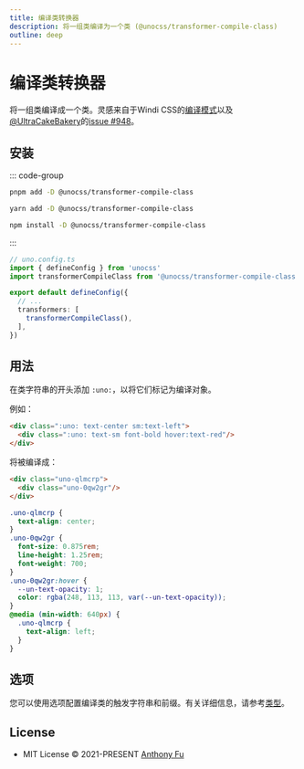 ```yaml
---
title: 编译类转换器
description: 将一组类编译为一个类 (@unocss/transformer-compile-class)
outline: deep
---
```


# 编译类转换器

<!-- @unocss-ignore -->


将一组类编译成一个类。灵感来自于Windi CSS的[编译模式](https://windicss.org/posts/modes.html#compilation-mode)以及[@UltraCakeBakery](https://github.com/UltraCakeBakery)的[issue #948](https://github.com/unocss/unocss/issues/948)。

## 安装

::: code-group
  ```bash [pnpm]
  pnpm add -D @unocss/transformer-compile-class
  ```
  ```bash [yarn]
  yarn add -D @unocss/transformer-compile-class
  ```
  ```bash [npm]
  npm install -D @unocss/transformer-compile-class
  ```
:::

```ts
// uno.config.ts
import { defineConfig } from 'unocss'
import transformerCompileClass from '@unocss/transformer-compile-class'

export default defineConfig({
  // ...
  transformers: [
    transformerCompileClass(),
  ],
})
```

## 用法

在类字符串的开头添加 `:uno:`，以将它们标记为编译对象。

例如：

```html
<div class=":uno: text-center sm:text-left">
  <div class=":uno: text-sm font-bold hover:text-red"/>
</div>
```

将被编译成：

```html
<div class="uno-qlmcrp">
  <div class="uno-0qw2gr"/>
</div>
```

```css
.uno-qlmcrp {
  text-align: center;
}
.uno-0qw2gr {
  font-size: 0.875rem;
  line-height: 1.25rem;
  font-weight: 700;
}
.uno-0qw2gr:hover {
  --un-text-opacity: 1;
  color: rgba(248, 113, 113, var(--un-text-opacity));
}
@media (min-width: 640px) {
  .uno-qlmcrp {
    text-align: left;
  }
}
```

## 选项

您可以使用选项配置编译类的触发字符串和前缀。有关详细信息，请参考[类型](https://github.com/unocss/unocss/blob/main/packages/transformer-compile-class/src/index.ts#L4)。

## License

- MIT License &copy; 2021-PRESENT [Anthony Fu](https://github.com/antfu)
